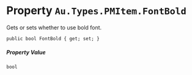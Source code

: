 # Property `Au.Types.PMItem.FontBold`

Gets or sets whether to use bold font.

```
public bool FontBold { get; set; }
```

##### Property Value

`bool`